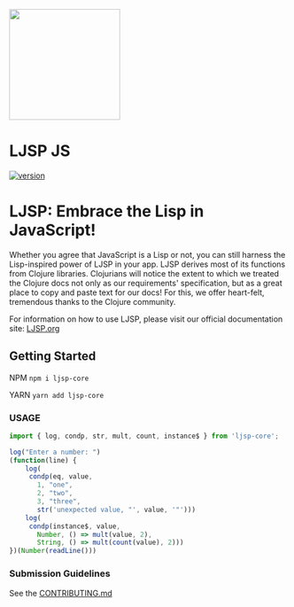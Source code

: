 <img src="https://ljsp.org/img/logo.svg" width="200" height="200"/>

# LJSP JS

[![version][version-badge]][changelog]

[changelog]: CHANGELOG.md
[version-badge]: https://img.shields.io/badge/version-0.1.7-blue.svg

# LJSP: Embrace the Lisp in JavaScript!
Whether you agree that JavaScript is a Lisp or not, you can still harness the Lisp-inspired power of LJSP in your app. LJSP derives most of its functions from Clojure libraries. Clojurians will notice the extent to which we treated the Clojure docs not only as our requirements' specification, but as a great place to copy and paste text for our docs! For this, we offer heart-felt, tremendous thanks to the Clojure community.

For information on how to use LJSP, please visit our official documentation site:
[LJSP.org](https://www.ljsp.org)

## Getting Started

NPM `npm i ljsp-core`

YARN `yarn add ljsp-core`

### USAGE

```javascript
import { log, condp, str, mult, count, instance$ } from 'ljsp-core';

log("Enter a number: ")
(function(line) {
    log(
     condp(eq, value,
       1, "one",
       2, "two",
       3, "three",
       str('unexpected value, "', value, '"')))
    log(
     condp(instance$, value,
       Number, () => mult(value, 2),
       String, () => mult(count(value), 2)))
})(Number(readLine()))
```

### Submission Guidelines

See the [CONTRIBUTING.md](CONTRIBUTING.md)

[semantic-versioning]: https://semver.org/spec/v2.0.0.html
[conventional-commits]: https://www.conventionalcommits.org/en/v1.0.0/
